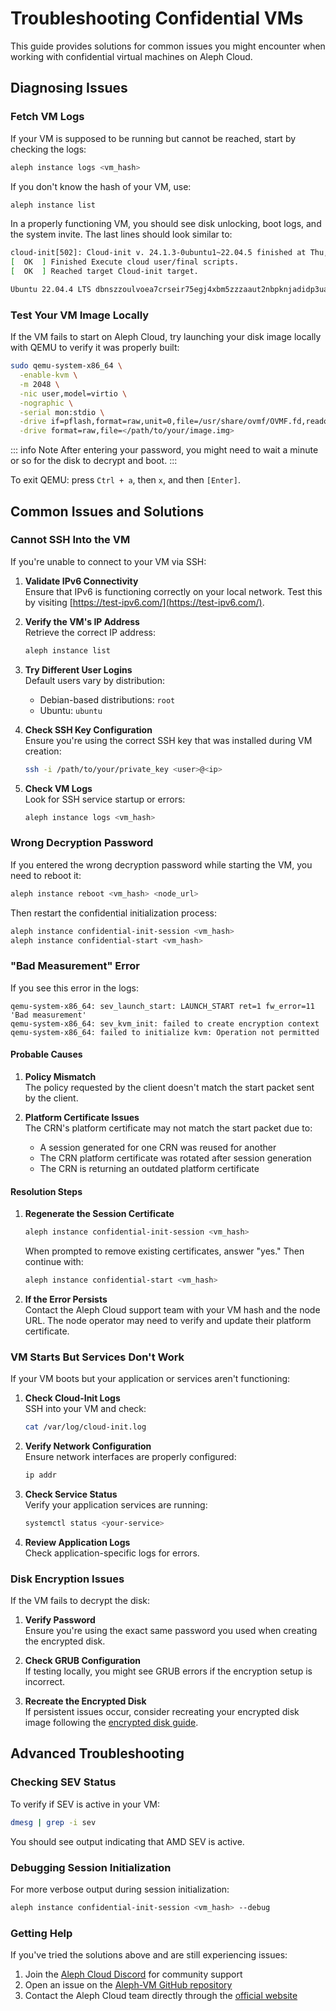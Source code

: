 # Troubleshooting Confidential VMs

This guide provides solutions for common issues you might encounter when working with confidential virtual machines on Aleph Cloud.

## Diagnosing Issues

### Fetch VM Logs

If your VM is supposed to be running but cannot be reached, start by checking the logs:

```bash
aleph instance logs <vm_hash>
```

If you don't know the hash of your VM, use:
```bash
aleph instance list
```

In a properly functioning VM, you should see disk unlocking, boot logs, and the system invite. The last lines should look similar to:

```bash
cloud-init[502]: Cloud-init v. 24.1.3-0ubuntu1~22.04.5 finished at Thu, 05 Sep 2024 19:36:07 +0000. Datasource DataSourceNoCloud [seed=/dev/sr0][dsmode=net].  Up 23.63 seconds
[  OK  ] Finished Execute cloud user/final scripts.
[  OK  ] Reached target Cloud-init target.

Ubuntu 22.04.4 LTS dbnszzoulvoea7crseir75egj4xbm5zzzaaut2nbpknjadidp3ua ttyS0
```

### Test Your VM Image Locally

If the VM fails to start on Aleph Cloud, try launching your disk image locally with QEMU to verify it was properly built:

```bash
sudo qemu-system-x86_64 \
  -enable-kvm \
  -m 2048 \
  -nic user,model=virtio \
  -nographic \
  -serial mon:stdio \
  -drive if=pflash,format=raw,unit=0,file=/usr/share/ovmf/OVMF.fd,readonly=on \
  -drive format=raw,file=</path/to/your/image.img>
```

::: info Note
After entering your password, you might need to wait a minute or so for the disk to decrypt and boot.
:::

To exit QEMU: press `Ctrl + a`, then `x`, and then `[Enter]`.

## Common Issues and Solutions

### Cannot SSH Into the VM

If you're unable to connect to your VM via SSH:

1. **Validate IPv6 Connectivity**  
   Ensure that IPv6 is functioning correctly on your local network. Test this by visiting [https://test-ipv6.com/](https://test-ipv6.com/).

2. **Verify the VM's IP Address**  
   Retrieve the correct IP address:
   ```bash
   aleph instance list
   ```

3. **Try Different User Logins**  
   Default users vary by distribution:
   - Debian-based distributions: `root`
   - Ubuntu: `ubuntu`

4. **Check SSH Key Configuration**  
   Ensure you're using the correct SSH key that was installed during VM creation:
   ```bash
   ssh -i /path/to/your/private_key <user>@<ip>
   ```

5. **Check VM Logs**  
   Look for SSH service startup or errors:
   ```bash
   aleph instance logs <vm_hash>
   ```

### Wrong Decryption Password

If you entered the wrong decryption password while starting the VM, you need to reboot it:

```bash
aleph instance reboot <vm_hash> <node_url>
```

Then restart the confidential initialization process:

```bash
aleph instance confidential-init-session <vm_hash>
aleph instance confidential-start <vm_hash>
```

### "Bad Measurement" Error

If you see this error in the logs:

```
qemu-system-x86_64: sev_launch_start: LAUNCH_START ret=1 fw_error=11 'Bad measurement'
qemu-system-x86_64: sev_kvm_init: failed to create encryption context
qemu-system-x86_64: failed to initialize kvm: Operation not permitted
```

#### Probable Causes

1. **Policy Mismatch**  
   The policy requested by the client doesn't match the start packet sent by the client.

2. **Platform Certificate Issues**  
   The CRN's platform certificate may not match the start packet due to:
   - A session generated for one CRN was reused for another
   - The CRN platform certificate was rotated after session generation
   - The CRN is returning an outdated platform certificate

#### Resolution Steps

1. **Regenerate the Session Certificate**  
   ```bash
   aleph instance confidential-init-session <vm_hash>
   ```  
   When prompted to remove existing certificates, answer "yes." Then continue with:
   ```bash
   aleph instance confidential-start <vm_hash>
   ```

2. **If the Error Persists**  
   Contact the Aleph Cloud support team with your VM hash and the node URL. The node operator may need to verify and update their platform certificate.

### VM Starts But Services Don't Work

If your VM boots but your application or services aren't functioning:

1. **Check Cloud-Init Logs**  
   SSH into your VM and check:
   ```bash
   cat /var/log/cloud-init.log
   ```

2. **Verify Network Configuration**  
   Ensure network interfaces are properly configured:
   ```bash
   ip addr
   ```

3. **Check Service Status**  
   Verify your application services are running:
   ```bash
   systemctl status <your-service>
   ```

4. **Review Application Logs**  
   Check application-specific logs for errors.

### Disk Encryption Issues

If the VM fails to decrypt the disk:

1. **Verify Password**  
   Ensure you're using the exact same password you used when creating the encrypted disk.

2. **Check GRUB Configuration**  
   If testing locally, you might see GRUB errors if the encryption setup is incorrect.

3. **Recreate the Encrypted Disk**  
   If persistent issues occur, consider recreating your encrypted disk image following the [encrypted disk guide](/devhub/computing/confidential/encrypted-disk).

## Advanced Troubleshooting

### Checking SEV Status

To verify if SEV is active in your VM:

```bash
dmesg | grep -i sev
```

You should see output indicating that AMD SEV is active.

### Debugging Session Initialization

For more verbose output during session initialization:

```bash
aleph instance confidential-init-session <vm_hash> --debug
```

### Getting Help

If you've tried the solutions above and are still experiencing issues:

1. Join the [Aleph Cloud Discord](https://discord.gg/alephim) for community support
2. Open an issue on the [Aleph-VM GitHub repository](https://github.com/aleph-im/aleph-vm/issues)
3. Contact the Aleph Cloud team directly through the [official website](https://aleph.im/contact)
